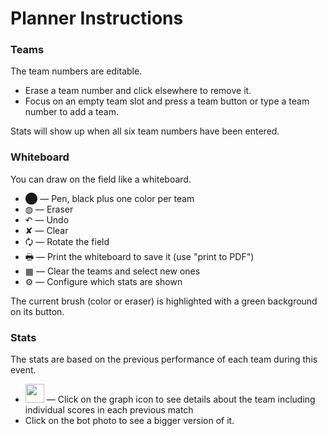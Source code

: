  Planner Instructions
========================

 ### Teams

 The team numbers are editable.

  - Erase a team number and click elsewhere to remove it.
  - Focus on an empty team slot and press a team button or type a team number to add a team.

Stats will show up when all six team numbers have been entered.

 ### Whiteboard

 You can draw on the field like a whiteboard.

  - ⬤ — Pen, black plus one color per team
  - ◍ — Eraser
  - ↶ — Undo
  - ✘ — Clear
  - 🗘 — Rotate the field
  - 🖶 — Print the whiteboard to save it (use "print to PDF")
  - ▦ — Clear the teams and select new ones
  - ⚙ — Configure which stats are shown

The current brush (color or eraser) is highlighted with a green background on its button.

### Stats

The stats are based on the previous performance of each team during this event.

 - <img src=/graph.svg width=30> — Click on the graph icon to see details about the team including individual scores in each previous match
 - Click on the bot photo to see a bigger version of it.
